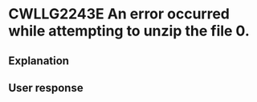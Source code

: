 # CWLLG2243E An error occurred while attempting to unzip the file 0.

## Explanation

## User response